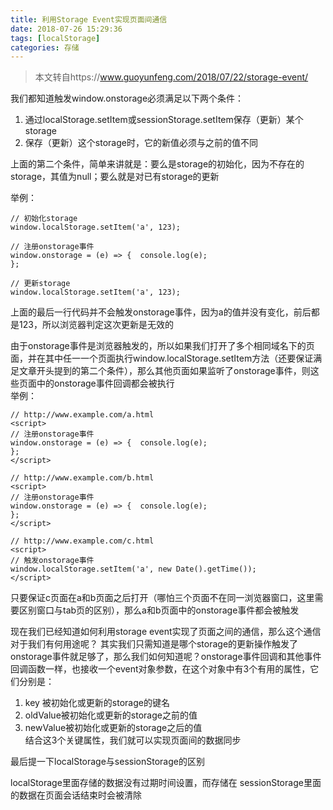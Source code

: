 ```yaml
---
title: 利用Storage Event实现页面间通信
date: 2018-07-26 15:29:36
tags: [localStorage]
categories: 存储
---
```

> 本文转自https://www.guoyunfeng.com/2018/07/22/storage-event/

我们都知道触发window.onstorage必须满足以下两个条件：  
  1. 通过localStorage.setItem或sessionStorage.setItem保存（更新）某个storage
  2. 保存（更新）这个storage时，它的新值必须与之前的值不同  

上面的第二个条件，简单来讲就是：要么是storage的初始化，因为不存在的storage，其值为null；要么就是对已有storage的更新  <br><!--more-->

举例：
```
// 初始化storage  
window.localStorage.setItem('a', 123);

// 注册onstorage事件
window.onstorage = (e) => {  console.log(e);
};

// 更新storage
window.localStorage.setItem('a', 123);
```
上面的最后一行代码并不会触发onstorage事件，因为a的值并没有变化，前后都是123，所以浏览器判定这次更新是无效的  

由于onstorage事件是浏览器触发的，所以如果我们打开了多个相同域名下的页面，并在其中任一一个页面执行window.localStorage.setItem方法（还要保证满足文章开头提到的第二个条件），那么其他页面如果监听了onstorage事件，则这些页面中的onstorage事件回调都会被执行  
举例：
```
// http://www.example.com/a.html
<script>
// 注册onstorage事件
window.onstorage = (e) => {  console.log(e);
}; 
</script>
```

```
// http://www.example.com/b.html
<script>
// 注册onstorage事件
window.onstorage = (e) => {  console.log(e);
};
</script>
```
```
// http://www.example.com/c.html
<script>
// 触发onstorage事件
window.localStorage.setItem('a', new Date().getTime());
</script>
```

只要保证c页面在a和b页面之后打开（哪怕三个页面不在同一浏览器窗口，这里需要区别窗口与tab页的区别），那么a和b页面中的onstorage事件都会被触发  

现在我们已经知道如何利用storage event实现了页面之间的通信，那么这个通信对于我们有何用途呢？
其实我们只需知道是哪个storage的更新操作触发了onstorage事件就足够了，那么我们如何知道呢？onstorage事件回调和其他事件回调函数一样，也接收一个event对象参数，在这个对象中有3个有用的属性，它们分别是：  
  1. key 被初始化或更新的storage的键名  
  2. oldValue被初始化或更新的storage之前的值  
  3. newValue被初始化或更新的storage之后的值  
结合这3个关键属性，我们就可以实现页面间的数据同步  

最后提一下localStorage与sessionStorage的区别

localStorage里面存储的数据没有过期时间设置，而存储在 sessionStorage里面的数据在页面会话结束时会被清除
